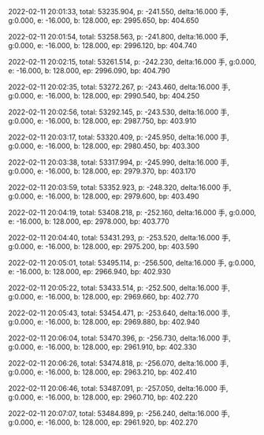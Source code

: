 2022-02-11 20:01:33, total: 53235.904, p: -241.550, delta:16.000 手, g:0.000, e: -16.000, b: 128.000, ep: 2995.650, bp: 404.650

2022-02-11 20:01:54, total: 53258.563, p: -241.800, delta:16.000 手, g:0.000, e: -16.000, b: 128.000, ep: 2996.120, bp: 404.740

2022-02-11 20:02:15, total: 53261.514, p: -242.230, delta:16.000 手, g:0.000, e: -16.000, b: 128.000, ep: 2996.090, bp: 404.790

2022-02-11 20:02:35, total: 53272.267, p: -243.460, delta:16.000 手, g:0.000, e: -16.000, b: 128.000, ep: 2990.540, bp: 404.250

2022-02-11 20:02:56, total: 53292.145, p: -243.530, delta:16.000 手, g:0.000, e: -16.000, b: 128.000, ep: 2987.750, bp: 403.910

2022-02-11 20:03:17, total: 53320.409, p: -245.950, delta:16.000 手, g:0.000, e: -16.000, b: 128.000, ep: 2980.450, bp: 403.300

2022-02-11 20:03:38, total: 53317.994, p: -245.990, delta:16.000 手, g:0.000, e: -16.000, b: 128.000, ep: 2979.370, bp: 403.170

2022-02-11 20:03:59, total: 53352.923, p: -248.320, delta:16.000 手, g:0.000, e: -16.000, b: 128.000, ep: 2979.600, bp: 403.490

2022-02-11 20:04:19, total: 53408.218, p: -252.160, delta:16.000 手, g:0.000, e: -16.000, b: 128.000, ep: 2978.000, bp: 403.770

2022-02-11 20:04:40, total: 53431.293, p: -253.520, delta:16.000 手, g:0.000, e: -16.000, b: 128.000, ep: 2975.200, bp: 403.590

2022-02-11 20:05:01, total: 53495.114, p: -256.500, delta:16.000 手, g:0.000, e: -16.000, b: 128.000, ep: 2966.940, bp: 402.930

2022-02-11 20:05:22, total: 53433.514, p: -252.500, delta:16.000 手, g:0.000, e: -16.000, b: 128.000, ep: 2969.660, bp: 402.770

2022-02-11 20:05:43, total: 53454.471, p: -253.640, delta:16.000 手, g:0.000, e: -16.000, b: 128.000, ep: 2969.880, bp: 402.940

2022-02-11 20:06:04, total: 53470.396, p: -256.730, delta:16.000 手, g:0.000, e: -16.000, b: 128.000, ep: 2961.910, bp: 402.330

2022-02-11 20:06:26, total: 53474.818, p: -256.070, delta:16.000 手, g:0.000, e: -16.000, b: 128.000, ep: 2963.210, bp: 402.410

2022-02-11 20:06:46, total: 53487.091, p: -257.050, delta:16.000 手, g:0.000, e: -16.000, b: 128.000, ep: 2960.710, bp: 402.220

2022-02-11 20:07:07, total: 53484.899, p: -256.240, delta:16.000 手, g:0.000, e: -16.000, b: 128.000, ep: 2961.920, bp: 402.270